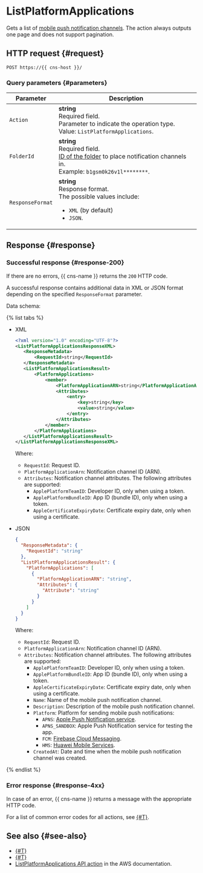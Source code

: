 # ListPlatformApplications

Gets a list of [mobile push notification channels](../concepts/index.md#mobile-channel). The action always outputs one page and does not support pagination.

## HTTP request {#request}

```http
POST https://{{ cns-host }}/
```

### Query parameters {#parameters}

| Parameter | Description |
--- | ---
| `Action` | **string**<br/>Required field.<br/>Parameter to indicate the operation type.<br/>Value: `ListPlatformApplications`. |
| `FolderId` | **string**<br/>Required field.<br/>[ID of the folder](../../resource-manager/operations/folder/get-id.md) to place notification channels in.<br/>Example: `b1gsm0k26v1l********`. |
| `ResponseFormat` | **string**<br/>Response format.<br/>The possible values include:<ul><li>`XML` (by default)</li><li>`JSON`.</li></ul> |

## Response {#response}

### Successful response {#response-200}

If there are no errors, {{ cns-name }} returns the `200` HTTP code.

A successful response contains additional data in XML or JSON format depending on the specified `ResponseFormat` parameter.

Data schema:

{% list tabs %}

- XML

   ```xml
   <?xml version="1.0" encoding="UTF-8"?>
   <ListPlatformApplicationsResponseXML>
   	  <ResponseMetadata>
   		  <RequestId>string</RequestId>
   	  </ResponseMetadata>
   	  <ListPlatformApplicationsResult>
   		  <PlatformApplications>
   			  <member>
   				  <PlatformApplicationARN>string</PlatformApplicationARN>
   				  <Attributes>
   					  <entry>
   						  <key>string</key>
   						  <value>string</value>
   					  </entry>
   				  </Attributes>
   			  </member>
   		  </PlatformApplications>
   	  </ListPlatformApplicationsResult>
   </ListPlatformApplicationsResponseXML>
   ```

   Where:
   * `RequestId`: Request ID.
   * `PlatformApplicationArn`: Notification channel ID (ARN).
   * `Attributes`: Notification channel attributes. The following attributes are supported:
      * `ApplePlatformTeamID`: Developer ID, only when using a token.
      * `ApplePlatformBundleID`: App ID (bundle ID), only when using a token.
      * `AppleCertificateExpiryDate`: Certificate expiry date, only when using a certificate.

- JSON

   ```json
   {
     "ResponseMetadata": {
       "RequestId": "string"
     },
     "ListPlatformApplicationsResult": {
       "PlatformApplications": [
         {
           "PlatformApplicationARN": "string",
           "Attributes": {
             "Attribute": "string"
           }
         }
       ]
     }
   }
   ```

   Where:
   * `RequestId`: Request ID.
   * `PlatformApplicationArn`: Notification channel ID (ARN).
   * `Attributes`: Notification channel attributes. The following attributes are supported:
      * `ApplePlatformTeamID`: Developer ID, only when using a token.
      * `ApplePlatformBundleID`: App ID (bundle ID), only when using a token.
      * `AppleCertificateExpiryDate`: Certificate expiry date, only when using a certificate.
      * `Name`: Name of the mobile push notification channel.
      * `Description`: Description of the mobile push notification channel.
      * `Platform`: Platform for sending mobile push notifications:
         * `APNS`: [Apple Push Notification service](https://developer.apple.com/notifications/).
         * `APNS_SANDBOX`: Apple Push Notification service for testing the app.
         * `FCM`: [Firebase Cloud Messaging](https://firebase.google.com/).
         * `HMS`: [Huawei Mobile Services](https://developer.huawei.com/consumer/).
      * `CreatedAt`: Date and time when the mobile push notification channel was created.

{% endlist %}

### Error response {#response-4xx}

In case of an error, {{ cns-name }} returns a message with the appropriate HTTP code.

For a list of common error codes for all actions, see [{#T}](common-errors.md).

## See also {#see-also}

* [{#T}](index.md)
* [{#T}](send-request.md)
* [ListPlatformApplications API action](https://docs.aws.amazon.com/sns/latest/api/API_ListPlatformApplications.html) in the AWS documentation.
